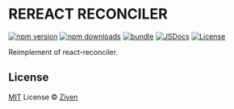 # REREACT RECONCILER

[![npm version][npm-version-src]][npm-version-href]
[![npm downloads][npm-downloads-src]][npm-downloads-href]
[![bundle][bundle-src]][bundle-href]
[![JSDocs][jsdocs-src]][jsdocs-href]
[![License][license-src]][license-href]

Reimplement of react-reconciler.

## License

[MIT](./LICENSE) License © [Ziven](https://github.com/zeevenn)

<!-- Badges -->

[npm-version-src]: https://img.shields.io/npm/v/rereact-reconciler?style=flat&colorA=080f12&colorB=1fa669
[npm-version-href]: https://npmjs.com/package/rereact-reconciler
[npm-downloads-src]: https://img.shields.io/npm/dm/rereact-reconciler?style=flat&colorA=080f12&colorB=1fa669
[npm-downloads-href]: https://npmjs.com/package/rereact-reconciler
[bundle-src]: https://img.shields.io/bundlephobia/minzip/rereact-reconciler?style=flat&colorA=080f12&colorB=1fa669&label=minzip
[bundle-href]: https://bundlephobia.com/result?p=rereact-reconciler
[license-src]: https://img.shields.io/github/license/zeevenn/rereact
[license-href]: https://github.com/zeevenn/rereact/blob/main/packages/rereact-reconciler/LICENSE
[jsdocs-src]: https://img.shields.io/badge/jsdocs-reference-080f12?style=flat&colorA=080f12&colorB=1fa669
[jsdocs-href]: https://www.jsdocs.io/package/rereact-reconciler
